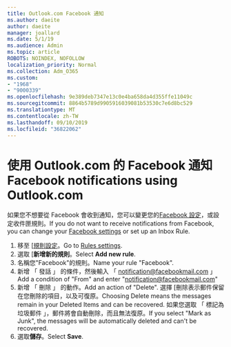 ```yaml
---
title: Outlook.com Facebook 通知
ms.author: daeite
author: daeite
manager: joallard
ms.date: 5/1/19
ms.audience: Admin
ms.topic: article
ROBOTS: NOINDEX, NOFOLLOW
localization_priority: Normal
ms.collection: Adm_O365
ms.custom:
- "1968"
- "9000339"
ms.openlocfilehash: 9e389deb7347e13c0e4ba658da4d355ffe11049c
ms.sourcegitcommit: 8864b5789d9905916039081b53530c7e6d8bc529
ms.translationtype: MT
ms.contentlocale: zh-TW
ms.lasthandoff: 09/10/2019
ms.locfileid: "36822062"
---
```

# <a name="facebook-notifications-using-outlookcom"></a><span data-ttu-id="ddd54-102">使用 Outlook.com 的 Facebook 通知</span><span class="sxs-lookup"><span data-stu-id="ddd54-102">Facebook notifications using Outlook.com</span></span>

<span data-ttu-id="ddd54-103">如果您不想要從 Facebook 會收到通知，您可以變更您的[Facebook 設定](https://aka.ms/facebook-notifications-settings)，或設定收件匣規則。</span><span class="sxs-lookup"><span data-stu-id="ddd54-103">If you do not want to receive notifications from Facebook, you can change your [Facebook settings](https://aka.ms/facebook-notifications-settings) or set up an Inbox Rule.</span></span>

1. <span data-ttu-id="ddd54-104">移至 [[規則設定](https://outlook.live.com/mail/options/mail/rules/inboxRules)。</span><span class="sxs-lookup"><span data-stu-id="ddd54-104">Go to [Rules settings](https://outlook.live.com/mail/options/mail/rules/inboxRules).</span></span>
1. <span data-ttu-id="ddd54-105">選取 [**新增新的規則**。</span><span class="sxs-lookup"><span data-stu-id="ddd54-105">Select **Add new rule**.</span></span>
1. <span data-ttu-id="ddd54-106">名稱您"Facebook"的規則。</span><span class="sxs-lookup"><span data-stu-id="ddd54-106">Name your rule "Facebook".</span></span>
1. <span data-ttu-id="ddd54-107">新增 「 發話 」 的條件，然後輸入 「 notification@facebookmail.com 」</span><span class="sxs-lookup"><span data-stu-id="ddd54-107">Add a condition of "From" and enter "notification@facebookmail.com"</span></span>
1. <span data-ttu-id="ddd54-108">新增 「 刪除 」 的動作。</span><span class="sxs-lookup"><span data-stu-id="ddd54-108">Add an action of "Delete".</span></span> <span data-ttu-id="ddd54-109">選擇 [刪除表示郵件保留在您刪除的項目，以及可復原。</span><span class="sxs-lookup"><span data-stu-id="ddd54-109">Choosing Delete means the messages remain in your Deleted Items and can be recovered.</span></span> <span data-ttu-id="ddd54-110">如果您選取 「 標記為垃圾郵件 」，郵件將會自動刪除，而且無法復原。</span><span class="sxs-lookup"><span data-stu-id="ddd54-110">If you select "Mark as Junk", the messages will be automatically deleted and can't be recovered.</span></span>
1. <span data-ttu-id="ddd54-111">選取**儲存**。</span><span class="sxs-lookup"><span data-stu-id="ddd54-111">Select **Save**.</span></span>